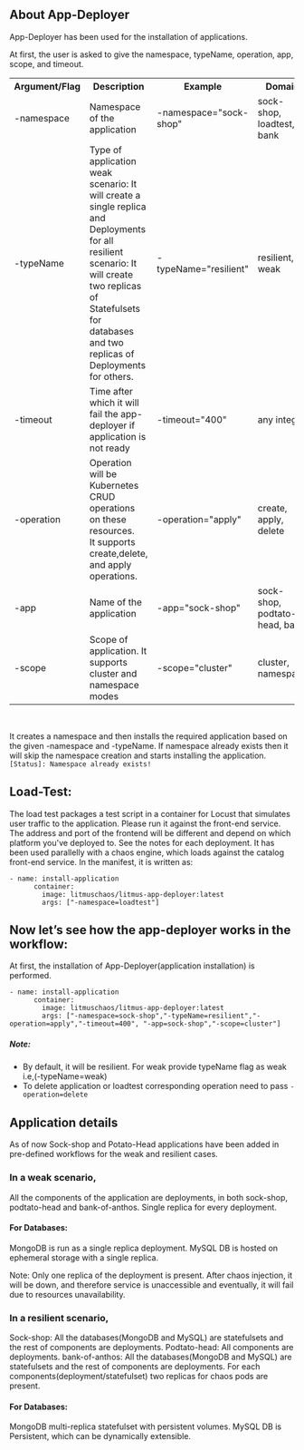 ## About App-Deployer
App-Deployer has been used for the installation of applications.

At first, the user is asked to give the namespace, typeName, operation, app, scope, and timeout.

<table>
  <tr>
    <th> Argument/Flag </th>
    <th> Description </th>
    <th> Example </th>
    <th> Domain </th>
  </tr>
  <tr>
    <td> -namespace </td>
    <td> Namespace of the application </td>
    <td> -namespace="sock-shop" </td>
    <td> sock-shop, loadtest, bank </td>
  </tr>
  <tr>
    <td> -typeName </td>
    <td> Type of application </br>
        weak scenario: It will create a single replica and Deployments for all</br> 
        resilient scenario: It will create two replicas of Statefulsets for databases </br> 
        and two replicas of Deployments for others.
    </td>
    <td> -typeName="resilient"</td>
    <td> resilient, weak</td>
  </tr>
  <tr>
    <td> -timeout </td>
    <td> Time after which it will fail the app-deployer if application is not ready </td>
    <td> -timeout="400" </td>
    <td> any integer </td>
  </tr>
  <tr>
    <td> -operation</td>
    <td> Operation will be Kubernetes CRUD operations on these resources. </br> 
         It supports create,delete, and apply operations.
    </td>
    <td> -operation="apply" </td>
    <td> create, apply, delete </td>
  </tr>
  </tr>
    <td> -app </td>
    <td> Name of the application </td>
    <td> -app="sock-shop" </td>
    <td> sock-shop, podtato-head, bank </td>
  </tr>
    <td> -scope </td>
    <td> Scope of application. It supports cluster and namespace modes </td>
    <td> -scope="cluster" </td>
    <td> cluster, namespace </td>
  </tr>
</table>
</br>

It creates a namespace and then installs the required application based on the given -namespace and -typeName.
If namespace already exists then it will skip the namespace creation and starts installing the application.
`[Status]: Namespace already exists!`

## Load-Test:
The load test packages a test script in a container for Locust that simulates user traffic to the application. Please run it against the front-end service. The address and port of the frontend will be different and depend on which platform you've deployed to. See the notes for each deployment.
It has been used parallelly with a chaos engine, which loads against the catalog front-end service.
In the manifest, it is written as:
```
- name: install-application
      container:
        image: litmuschaos/litmus-app-deployer:latest
        args: ["-namespace=loadtest"] 
```

## Now let’s see how the app-deployer works in the workflow:
At first, the installation of App-Deployer(application installation) is performed.
```
- name: install-application
      container:
        image: litmuschaos/litmus-app-deployer:latest
        args: ["-namespace=sock-shop","-typeName=resilient","-operation=apply","-timeout=400", "-app=sock-shop","-scope=cluster"] 
```
 ##### Note: 
  - By default, it will be resilient. For weak provide typeName flag as weak i.e,(-typeName=weak)
  - To delete application or loadtest corresponding operation need to pass `-operation=delete`

## Application details
As of now Sock-shop and Potato-Head applications have been added in pre-defined workflows for the weak and resilient cases.

### In a weak scenario, 
All the components of the application are deployments, in both sock-shop, podtato-head and bank-of-anthos. 
Single replica for every deployment.

#### For Databases:
MongoDB is run as a single replica deployment.
MySQL DB is hosted on ephemeral storage with a single replica.

Note: Only one replica of the deployment is present. After chaos injection, it will be down, and therefore service is unaccessible and eventually, it will fail due to resources unavailability.

### In a resilient scenario, 
Sock-shop: All the databases(MongoDB and MySQL) are statefulsets and the rest of components are deployments.
Podtato-head: All components are deployments.
bank-of-anthos: All the databases(MongoDB and MySQL) are statefulsets and the rest of components are deployments.
For each components(deployment/statefulset) two replicas for chaos pods are present. 

#### For Databases:
MongoDB multi-replica statefulset with persistent volumes. 
MySQL DB is Persistent, which can be dynamically extensible.
